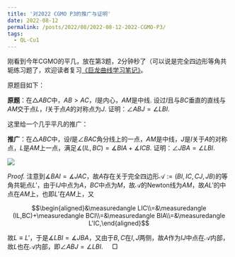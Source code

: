 ```yaml
---
title: '对2022 CGMO P3的推广与证明'
date: 2022-08-12
permalink: /posts/2022/08/2022-08-12-2022-CGMO-P3/
tags:
  - QL-Cu1
---
```


刚看到今年CGMO的平几，放在第3题，2分钟秒了（可以说是完全四边形等角共轭练习题了，欢迎读者复习[《巨龙曲线学习笔记》](https://llddeddym.github.io/posts/2020/10/2020-10-06-QL-Cu1/)。

原题目如下：

**原题**：在$\triangle ABC$中，$AB>AC$，$I$是内心，$AM$是中线. 设过$I$且与$BC$垂直的直线与$AM$交于点$L$，$I$关于点$A$的对称点为$J$. 证明：$\angle ABJ=\angle LBI$.

这里给一个几乎平凡的推广：

**推广**：在$\triangle ABC$中，设$I$是$\angle BAC$角分线上的一点，$AM$是中线，$J$是$I$关于$A$的对称点，$L$是$AM$上一点，满足$\measuredangle (IL,BC)=\measuredangle BIA+\measuredangle ICB$. 证明：$\angle JBA=\angle LBI$.

<img src="https://llddeddym.github.io/images/2022-08-12.png"/>

*Proof.* 注意到$\measuredangle BAI=\measuredangle JAC$，故$A$存在关于完全四边形$\mathcal{A}:=(BI,IC,CJ,JB)$的等角共轭点$L'$，由于$IJ$中点为$A$，$BC$中点为$M$，故$\mathcal{A}$的Newton线为$AM$，故$AL'$的中点在$AM$上，也即$L'$在$AM$上，又

$$\begin{aligned}&\measuredangle LIC\\=&\measuredangle (IL,BC)+\measuredangle BCI\\=&\measuredangle BIA\\=&\measuredangle L'IC,\end{aligned}$$

故$L\equiv L'$，于是$\measuredangle LBI=\measuredangle JBA$，又由于$B,C$在$I,J$两侧，故$A$作为$IJ$中点在$\mathcal{A}$内部，故$L$也在$\mathcal{A}$内部，即$\angle ABJ=\angle LBI$. $\quad\Box$